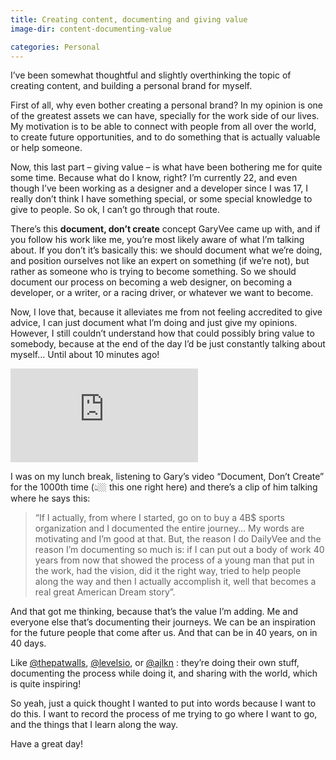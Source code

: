 ```yaml
---
title: Creating content, documenting and giving value
image-dir: content-documenting-value

categories: Personal
---
```



I’ve been somewhat thoughtful and slightly overthinking the topic of creating content, and building a personal brand for myself.

First of all, why even bother creating a personal brand? In my opinion is one of the greatest assets we can have, specially for the work side of our lives. My motivation is to be able to connect with people from all over the world, to create future opportunities, and to do something that is actually valuable or help someone.

Now, this last part – giving value – is what have been bothering me for quite some time. Because what do I know, right? I’m currently 22, and even though I’ve been working as a designer and a developer since I was 17, I really don’t think I have something special, or some special knowledge to give to people. So ok, I can’t go through that route.

There’s this **document, don’t create** concept GaryVee came up with, and if you follow his work like me, you’re most likely aware of what I’m talking about. If you don’t it’s basically this: we should document what we’re doing, and position ourselves not like an expert on something (if we’re not), but rather as someone who is trying to become something. So we should document our process on becoming a web designer, on becoming a developer, or a writer, or a racing driver, or whatever we want to become.

Now, I love that, because it alleviates me from not feeling accredited to give advice, I can just document what I’m doing and just give my opinions. However, I still couldn’t understand how that could possibly bring value to somebody, because at the end of the day I’d be just constantly talking about myself… Until about 10 minutes ago!

<div class="iframe-container">
<iframe src="https://www.youtube-nocookie.com/embed/RVKofRN1dyI" frameborder="0" allow="accelerometer; autoplay; encrypted-media; gyroscope; picture-in-picture" allowfullscreen></iframe>
</div>

I was on my lunch break, listening to Gary’s video “Document, Don’t Create” for the 1000th time (👆🏼 this one right here) and there’s a clip of him talking where he says this:

> “If I actually, from where I started, go on to buy a 4B$ sports organization and I documented the entire journey… My words are motivating and I’m good at that. But, the reason I do DailyVee and the reason I’m documenting so much is: if I can put out a body of work 40 years from now that showed the process of a young man that put in the work, had the vision, did it the right way, tried to help people along the way and then I actually accomplish it, well that becomes a real great American Dream story”.

And that got me thinking, because that’s the value I’m adding. Me and everyone else that’s documenting their journeys. We can be an inspiration for the future people that come after us. And  that can be in 40 years, on in 40 days.

Like [@thepatwalls](https://twitter.com/thepatwalls), [@levelsio](https://twitter.com/levelsio), or [@ajlkn](https://twitter.com/ajlkn) : they’re doing their own stuff, documenting the process while doing it, and sharing with the world, which is quite inspiring!

So yeah, just a quick thought I wanted to put into words because I want to do this. I want to record the process of me trying to go where I want to go, and the things that I learn along the way.

Have a great day!